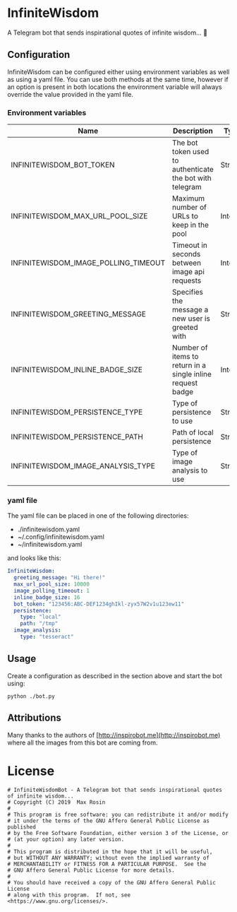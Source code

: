# InfiniteWisdom
A Telegram bot that sends inspirational quotes of infinite wisdom... 🥠

## Configuration

InfiniteWisdom can be configured either using environment variables
as well as using a yaml file. You can use both methods at the same time, 
however if an option is present in both locations the environment variable
will always override the value provided in the yaml file. 

### Environment variables

| Name                        | Description                              | Type     | Default                                |
|-----------------------------|------------------------------------------|----------|----------------------------------------|
| INFINITEWISDOM_BOT_TOKEN                   | The bot token used to authenticate the bot with telegram | String | `-` |
| INFINITEWISDOM_MAX_URL_POOL_SIZE           | Maximum number of URLs to keep in the pool | Integer | `10000` |
| INFINITEWISDOM_IMAGE_POLLING_TIMEOUT       | Timeout in seconds between image api requests | Integer | `1` |
| INFINITEWISDOM_GREETING_MESSAGE            | Specifies the message a new user is greeted with | String | `Send /inspire for more inspiration :) Or use @InfiniteWisdomBot in a group chat and select one of the suggestions.` |
| INFINITEWISDOM_INLINE_BADGE_SIZE           | Number of items to return in a single inline request badge | Integer | `16` |
| INFINITEWISDOM_PERSISTENCE_TYPE            | Type of persistence to use | String | `local` |
| INFINITEWISDOM_PERSISTENCE_PATH            | Path of local persistence | String | `/tmp` |
| INFINITEWISDOM_IMAGE_ANALYSIS_TYPE         | Type of image analysis to use | String | `None` |

### yaml file

The yaml file can be placed in one of the following directories:

- ./infinitewisdom.yaml
- ~/.config/infinitewisdom.yaml
- ~/infinitewisdom.yaml

and looks like this:

```yaml
InfiniteWisdom:
  greeting_message: "Hi there!"
  max_url_pool_size: 10000
  image_polling_timeout: 1
  inline_badge_size: 16
  bot_token: "123456:ABC-DEF1234ghIkl-zyx57W2v1u123ew11"
  persistence:
    type: "local"
    path: "/tmp"
  image_analysis:
    type: "tesseract"
```

## Usage

Create a configuration as described in the section above and start 
the bot using:

```shell
python ./bot.py
```

## Attributions
Many thanks to the authors of [http://inspirobot.me](http://inspirobot.me)
where all the images from this bot are coming from.

# License

```text
# InfiniteWisdomBot - A Telegram bot that sends inspirational quotes of infinite wisdom...
# Copyright (C) 2019  Max Rosin
#
# This program is free software: you can redistribute it and/or modify
# it under the terms of the GNU Affero General Public License as published
# by the Free Software Foundation, either version 3 of the License, or
# (at your option) any later version.
#
# This program is distributed in the hope that it will be useful,
# but WITHOUT ANY WARRANTY; without even the implied warranty of
# MERCHANTABILITY or FITNESS FOR A PARTICULAR PURPOSE.  See the
# GNU Affero General Public License for more details.
#
# You should have received a copy of the GNU Affero General Public License
# along with this program.  If not, see <https://www.gnu.org/licenses/>.
```